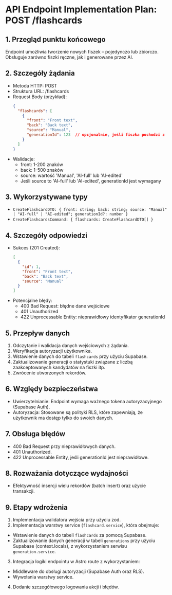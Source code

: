 # API Endpoint Implementation Plan: POST /flashcards

## 1. Przegląd punktu końcowego
Endpoint umożliwia tworzenie nowych fiszek – pojedynczo lub zbiorczo. Obsługuje zarówno fiszki ręczne, jak i generowane przez AI.

## 2. Szczegóły żądania
- Metoda HTTP: POST
- Struktura URL: /flashcards
- Request Body (przykład):
  ```json
  {
    "flashcards": [
      {
        "front": "Front text",
        "back": "Back text",
        "source": "Manual",
        "generationId": 123  // opcjonalnie, jeśli fiszka pochodzi z generacji AI
      }
    ]
  }
  ```
- Walidacje:
  - front: 1-200 znaków
  - back: 1-500 znaków
  - source: wartość 'Manual', 'AI-full' lub 'AI-edited'
  - Jeśli source to 'AI-full' lub 'AI-edited', generationId jest wymagany

## 3. Wykorzystywane typy
- `CreateFlashcardDTO: { front: string; back: string; source: "Manual" | "AI-full" | "AI-edited"; generationId?: number }`
- `CreateFlashcardsCommand: { flashcards: CreateFlashcardDTO[] }`

## 4. Szczegóły odpowiedzi
- Sukces (201 Created):
  ```json
  [
    {
      "id": 1,
      "front": "Front text",
      "back": "Back text",
      "source": "Manual"
    }
  ]
  ```
- Potencjalne błędy:
  - 400 Bad Request: błędne dane wejściowe
  - 401 Unauthorized
  - 422 Unprocessable Entity: nieprawidłowy identyfikator generationId

## 5. Przepływ danych
1. Odczytanie i walidacja danych wejściowych z żądania.
2. Weryfikacja autoryzacji użytkownika.
3. Wstawienie danych do tabeli `flashcards` przy użyciu Supabase.
4. Zaktualizowanie generacji o statystuki związane z liczbą zaakceptowanych kandydatów na fiszki itp. 
5. Zwrócenie utworzonych rekordów.

## 6. Względy bezpieczeństwa
- Uwierzytelnianie: Endpoint wymaga ważnego tokena autoryzacyjnego (Supabase Auth).
- Autoryzacja: Stosowane są polityki RLS, które zapewniają, że użytkownik ma dostęp tylko do swoich danych.

## 7. Obsługa błędów
- 400 Bad Request przy nieprawidłowych danych.
- 401 Unauthorized.
- 422 Unprocessable Entity, jeśli generationId jest nieprawidłowe.

## 8. Rozważania dotyczące wydajności
- Efektywność insercji wielu rekordów (batch insert) oraz użycie transakcji.

## 9. Etapy wdrożenia
1. Implementacja walidatora wejścia przy użyciu zod.
2. Implementacja warstwy service (`flashcard.service`), która obejmuje:
 - Wstawienie danych do tabeli `flashcards` za pomocą Supabase.
 - Zaktualizowanie danych generacji w tabeli `generations` przy użyciu Supabase (context.locals), z wykorzystaniem serwisu `generation.service`.
3. Integracja logiki endpointu w Astro route z wykorzystaniem:
  - Middleware do obsługi autoryzacji (Supabase Auth oraz RLS).
  - Wywołania warstwy service.
4. Dodanie szczegółowego logowania akcji i błędów.